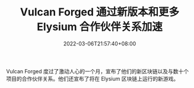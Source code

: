 ﻿---
title: "Vulcan Forged 通过新版本和更多 Elysium 合作伙伴关系加速"
date: 2022-03-06T21:57:40+08:00
lastmod: 2022-03-06T16:45:40+08:00
draft: false
authors: ["Muriel"]
description: "Vulcan Forged 度过了激动人心的一个月，宣布了他们的新区块链以及与数十个项目的合作伙伴关系。他们还宣布了将在 Elysium 区块链上运行的新游戏。"
featuredImage: "vulcan-forged-speeding-up-with-new-releases-and-more-elysium-partnerships.jpeg"
tags: ["Virtual World","虚拟世界","Play to Earn"]
categories: ["news"]
news: ["虚拟世界"]
weight: 
lightgallery: true
pinned: false
recommend: false
recommend1: false
---

Vulcan Forged 度过了激动人心的一个月，宣布了他们的新区块链以及与数十个项目的合作伙伴关系。他们还宣布了将在 Elysium 区块链上运行的新游戏。

<!--more-->


